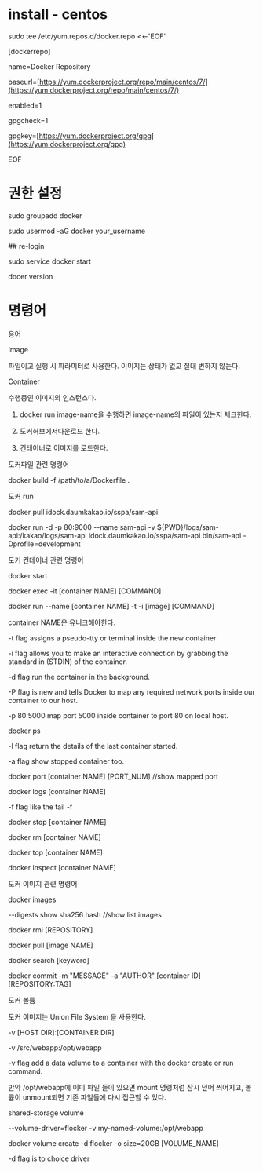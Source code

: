 # install - centos

sudo tee /etc/yum.repos.d/docker.repo &lt;&lt;-'EOF'

\[dockerrepo\]

name=Docker Repository

baseurl=[https://yum.dockerproject.org/repo/main/centos/7/](https://yum.dockerproject.org/repo/main/centos/7/)

enabled=1

gpgcheck=1

gpgkey=[https://yum.dockerproject.org/gpg](https://yum.dockerproject.org/gpg)

EOF

# 권한 설정

sudo groupadd docker

sudo usermod -aG docker your\_username

\#\# re-login

sudo service docker start

docer version

# 명령어

용어

Image

파일이고 실행 시 파라미터로 사용한다. 이미지는 상태가 없고 절대 변하지 않는다.

Container

수행중인 이미지의 인스턴스다.

1. docker run image-name을 수행하면 image-name의 파일이 있는지 체크한다.

2. 도커허브에서다운로드 한다.

3. 컨테이너로 이미지를 로드한다.

도커파일 관련 명령어

docker build -f /path/to/a/Dockerfile .

도커 run

docker pull idock.daumkakao.io/sspa/sam-api

docker run -d -p 80:9000 --name sam-api -v ${PWD}/logs/sam-api:/kakao/logs/sam-api idock.daumkakao.io/sspa/sam-api bin/sam-api -Dprofile=development

도커 컨테이너 관련 명령어

docker start

docker exec -it \[container NAME\] \[COMMAND\]

docker run --name \[container NAME\] -t -i \[image\] \[COMMAND\]

container NAME은 유니크해야한다.

-t flag assigns a pseudo-tty or terminal inside the new container

-i flag allows you to make an interactive connection by grabbing the standard in \(STDIN\) of the container.

-d flag run the container in the background.

-P flag is new and tells Docker to map any required network ports inside our container to our host.

-p 80:5000 map port 5000 inside container to port 80 on local host.

docker ps

-l flag return the details of the last container started.

-a flag show stopped container too.

docker port \[container NAME\] \[PORT\_NUM\] //show mapped port

docker logs \[container NAME\]

-f flag like the tail -f

docker stop \[container NAME\]

docker rm \[container NAME\]

docker top \[container NAME\]

docker inspect \[container NAME\]

도커 이미지 관련 명령어

docker images

--digests show sha256 hash //show list images

docker rmi \[REPOSITORY\]

docker pull \[image NAME\]

docker search \[keyword\]

docker commit -m "MESSAGE" -a "AUTHOR" \[container ID\] \[REPOSITORY:TAG\]

도커 볼륨

도커 이미지는 Union File System 을 사용한다.

-v \[HOST DIR\]:\[CONTAINER DIR\]

-v /src/webapp:/opt/webapp

-v flag add a data volume to a container with the docker create or run command.

만약 /opt/webapp에 이미 파일 들이 있으면 mount 명령처럼 잠시 덮어 씌어지고, 볼륨이 unmount되면 기존 파일들에 다시 접근할 수 있다.

shared-storage volume

--volume-driver=flocker -v my-named-volume:/opt/webapp

docker volume create -d flocker -o size=20GB \[VOLUME\_NAME\]

-d flag is to choice driver

